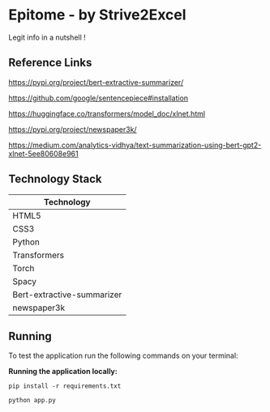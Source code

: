# Epitome - by Strive2Excel
Legit info in a nutshell !

## Reference Links

https://pypi.org/project/bert-extractive-summarizer/

https://github.com/google/sentencepiece#installation

https://huggingface.co/transformers/model_doc/xlnet.html

https://pypi.org/project/newspaper3k/

https://medium.com/analytics-vidhya/text-summarization-using-bert-gpt2-xlnet-5ee80608e961

## Technology Stack

| Technology  | 
|-------------|
| HTML5       |
| CSS3        | 
| Python      | 
| Transformers|                                          
| Torch       |               
| Spacy       |  
| Bert-extractive-summarizer|
|newspaper3k  |

## Running

To test the application run the following commands on your terminal:

**Running the application locally:**

```
pip install -r requirements.txt

python app.py

